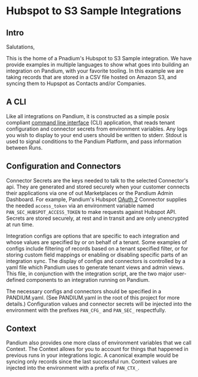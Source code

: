 
# Hubspot to S3 Sample Integrations


## Intro

Salutations,

This is the home of a Pnadium's Hubspot to S3 Sample integration. We have provide examples in multiple languages to show what goes into building an integration on Pandium, with your favorite tooling. In this example we are taking records that are stored in a CSV file hosted on Amazon S3, and syncing them to Hupspot as Contacts and/or Companies.


## A CLI

Like all integrations on Pandium, it is constructed as a simple posix compliant [command line interface](https://en.wikipedia.org/wiki/Command-line_interface) (CLI) application, that reads tenant configuration and connector secrets from environment variables. Any logs you wish to display to your end users should be written to stderr. Stdout is used to signal conditions to the Pandium Platform, and pass information between Runs.

## Configuration and Connectors

Connector Secrets are the keys needed to talk to the selected Connector's api. They are generated and stored securely when your customer connects their applications via one of out Marketplaces or the Pandium Admin Dashboard. For example, Pandium's Hubspot [OAuth 2](https://developers.hubspot.com/docs/methods/oauth2/oauth2-overview) Connector supplies the needed `access_token` via an environment variable named `PAN_SEC_HUBSPOT_ACCESS_TOKEN` to make requests against Hubspot API. Secrets are stored securely, at rest and in transit and are only unencrypted at run time.

Integration configs are options that are specific to each integration and whose values are specified by or on behalf of a tenant. Some examples of configs include filtering of records based on a tenant specified filter, or for storing custom field mappings or enabling or disabling specific parts of an integration sync. The display of configs and connectors is controlled by a yaml file which Pandium uses to generate tenant views and admin views. This file, in conjunction with the integration script, are the two major user-defined components to an integration running on Pandium.

The necessary configs and connectors should be specified in a PANDIUM.yaml. (See PANDIUM.yaml in the root of this project for more details.) Configuration values and connector secrets will be injected into the environment with the prefixes `PAN_CFG_` and `PAN_SEC_` respectfully.


## Context

Pandium also provides one more class of environment variables that we call Context. The Context allows for you to account for things that happened in previous runs in your integrations logic. A canonical example would be syncing only records since the last successful run. Context values are injected into the environment with a prefix of `PAN_CTX_`.
